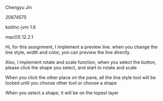Chengyu Jin

20874575

kotlinc-jvm 1.6

macOS 12.2.1

Hi, for this assignment, I implement a preview line. when you change the line style,
width and color, yon can preview the line directly.

Also, I implement rotate and scale function, when you select the button, please click the
shape you select, and start to rotate and scale

When you click the other place on the pane, all the line style tool will be locked until you choose
other tool or choose a shape

When you select a shape, it will be on the topest layer




